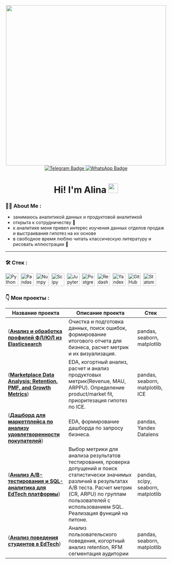 <div id="header" align="center">
  <img src="https://user-images.githubusercontent.com/74038190/212750155-3ceddfbd-19d3-40a3-87af-8d329c8323c4.gif" width="500"/>
</div>

<div id="badges" align="center">
  <a href="https://t.me/Garnetmoon">
    <img src="https://img.shields.io/badge/Telegram-blue?logo=Telegram&logoColor=white&style=for-the-badge" alt="Telegram Badge"/>
  </a>
  <a href="https://wa.me/79107572752">
    <img src="https://img.shields.io/badge/WhatsApp-green?logo=WhatsApp&logoColor=white&style=for-the-badge" alt="WhatsApp Badge"/>
  </a>
</div>

<h1 align="center">
  Hi! I'm Alina 
  <img src="https://media.giphy.com/media/hvRJCLFzcasrR4ia7z/giphy.gif" width="30px" alt="wave"/>
</h1>

### :woman_technologist: About Me :

- занимаюсь аналитикой данных и продуктовой аналитикой
- открыта к сотрудничеству :handshake:
- к аналитике меня привел интерес изучения данных отделов продаж и выстраивания гипотез на их основе
- в свободное время люблю читать классическую литературу и рисовать иллюстрации :open_book:

---

### :hammer_and_wrench: Стек :
<div>
  <img src="https://img.shields.io/badge/python-white?logo=python&style=for-the-badge" title="Python" alt="Python" height="40"/>&nbsp;
  <img src="https://img.shields.io/badge/pandas-white?logo=pandas&logoColor=blue&style=for-the-badge" title="Pandas" alt="Pandas" height="40"/>&nbsp;
  <img src="https://img.shields.io/badge/numpy-white?logo=numpy&logoColor=blue&style=for-the-badge" title="Numpy" alt="Numpy" height="40"/>&nbsp;
  <img src="https://img.shields.io/badge/scipy-white?logo=scipy&logoColor=black&style=for-the-badge" title="Scipy" alt="Scipy" height="40"/>&nbsp;
  <img src="https://img.shields.io/badge/jupyter_notebook-white?logo=jupyter&style=for-the-badge" title="Jupyter" alt="Jupyter" height="40"/>&nbsp;
  <img src="https://img.shields.io/badge/postgresql-white?logo=postgresql&style=for-the-badge" title="PostgreSQL" alt="PostgreSQL" height="40"/>&nbsp;
  <img src="https://img.shields.io/badge/redash-white?logo=redash&logoColor=black&style=for-the-badge" title="Redash" alt="Redash" height="40"/>&nbsp;
  <img src="https://img.shields.io/badge/yandex_datalens-white?style=for-the-badge&logoColor=yellow" title="Yandex" alt="Yandex" height="40"/>&nbsp;
  <img src="https://img.shields.io/badge/github-white?logo=github&logoColor=black&style=for-the-badge" title="GitHub" alt="GitHub" height="40"/>&nbsp;
  <img src="https://img.shields.io/badge/statsmodels-white?style=for-the-badge" title="Statsmodels" alt="Statsmodels" height="40"/>&nbsp; 
</div>

### :point_down: Мои проекты :
|Название проекта| Описание проекта| Стек|
|----------------|-----------------|-----|
|(__[Анализ и обработка профилей ФЛ/ЮЛ из Elasticsearch](https://github.com/Kriuchkova-alina/elasticsearch-profile-analysis)__|Очистка и подготовка данных, поиск ошибок, формирование итогового отчета для бизнеса, расчет метрик и их визуализация.|pandas, seaborn, matplotlib|
|(__[Marketplace Data Analysis: Retention, PMF, and Growth Metrics](https://github.com/Kriuchkova-alina/marketplace-product-analytics)__)|EDA, когортный анализ, расчет и анализ продуктовых метрик(Revenue, MAU, ARPPU). Определение product/market fit, приоритезация гипотез по ICE. |pandas, seaborn, matplotlib, ICE|
|(__[Дашборд для маркетплейса по анализу удовлетворенности покупателей](https://github.com/Kriuchkova-alina/Customer-Satisfaction-Dashboard)__)|EDA, формирование дашборда по запросу бизнеса.|pandas, Yandex Datalens|
|(__[Анализ A/B-тестирования и SQL-аналитика для EdTech платформы](https://github.com/Kriuchkova-alina/ab-sql-analytics-edtech)__)|Выбор метрики для анализа результатов тестирования, проверка допущений и поиск статистически значимых различий в результатах А/В теста. Расчет метрик (CR, ARPU) по группам пользователей с использованием SQL. Реализация функций на питоне.|pandas, scipy, seaborn, matplotlib|
|(__[Анализ поведения студентов в EdTech](https://github.com/Kriuchkova-alina/edtech-student-behavior)__)|Анализ пользовательского поведения, когортный анализ retention, RFM сегментация аудитории|pandas, seaborn, matplotlib|
